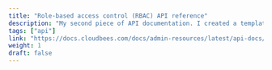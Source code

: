 ```yaml
---
title: "Role-based access control (RBAC) API reference"
description: "My second piece of API documentation. I created a template for how to organize the content based on Tom Johnson's assertion that reference documentation for API endpoints consists of 5 general sections: resource descriptions, endpoints and methods, parameters, sample requests, and sample responses. I took a previously published doc page and tested the endpoints with Postman and curl to create my sample requests."
tags: ["api"]
link: "https://docs.cloudbees.com/docs/admin-resources/latest/api-docs/bundle-management-api"
weight: 1
draft: false
---
```

